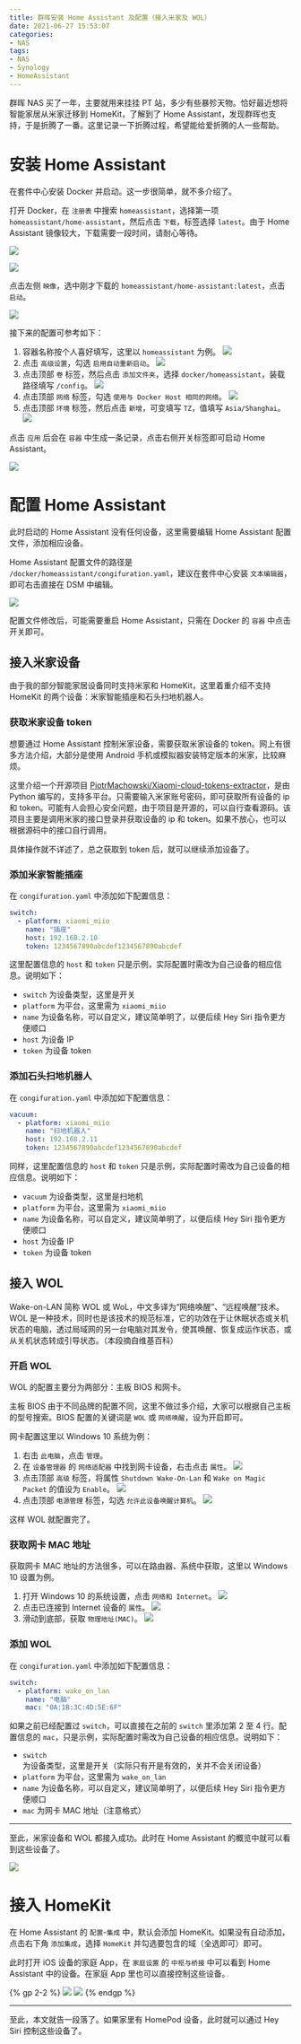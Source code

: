 ```yaml
---
title: 群晖安装 Home Assistant 及配置（接入米家及 WOL）
date: 2021-06-27 15:53:07
categories:
- NAS
tags:
- NAS
- Synology
- HomeAssistant
---
```


群晖 NAS 买了一年，主要就用来挂挂 PT 站，多少有些暴殄天物。恰好最近想将智能家居从米家迁移到 HomeKit，了解到了 Home Assistant，发现群晖也支持，于是折腾了一番。这里记录一下折腾过程，希望能给爱折腾的人一些帮助。

<!-- more -->

# 安装 Home Assistant

在套件中心安装 Docker 并启动。这一步很简单，就不多介绍了。

打开 Docker，在 `注册表` 中搜索 `homeassistant`，选择第一项 `homeassistant/home-assistant`，然后点击 `下载`，标签选择 `latest`。由于 Home Assistant 镜像较大，下载需要一段时间，请耐心等待。

![](/images/Synology-Install-Home-Assistant-and-Configure/1.png)

![](/images/Synology-Install-Home-Assistant-and-Configure/2.png)

点击左侧 `映像`，选中刚才下载的 `homeassistant/home-assistant:latest`，点击 `启动`。

![](/images/Synology-Install-Home-Assistant-and-Configure/3.png)

接下来的配置可参考如下：

1. 容器名称按个人喜好填写，这里以 `homeassistant` 为例。
![](/images/Synology-Install-Home-Assistant-and-Configure/4.png)
2. 点击 `高级设置`，勾选 `启用自动重新启动`。
![](/images/Synology-Install-Home-Assistant-and-Configure/5.png)
3. 点击顶部 `卷` 标签，然后点击 `添加文件夹`，选择 `docker/homeassistant`，装载路径填写 `/config`。
![](/images/Synology-Install-Home-Assistant-and-Configure/6.png)
4. 点击顶部 `网络` 标签，勾选 `使用与 Docker Host 相同的网络`。
![](/images/Synology-Install-Home-Assistant-and-Configure/7.png)
5. 点击顶部 `环境` 标签，然后点击 `新增`，可变填写 `TZ`，值填写 `Asia/Shanghai`。
![](/images/Synology-Install-Home-Assistant-and-Configure/8.png)

点击 `应用` 后会在 `容器` 中生成一条记录，点击右侧开关标签即可启动 Home Assistant。

![](/images/Synology-Install-Home-Assistant-and-Configure/9.png)

# 配置 Home Assistant

此时启动的 Home Assistant 没有任何设备，这里需要编辑 Home Assistant 配置文件，添加相应设备。

Home Assistant 配置文件的路径是 `/docker/homeassistant/congifuration.yaml`，建议在套件中心安装 `文本编辑器`，即可右击直接在 DSM 中编辑。

![](/images/Synology-Install-Home-Assistant-and-Configure/10.png)

配置文件修改后，可能需要重启 Home Assistant，只需在 Docker 的 `容器` 中点击开关即可。

## 接入米家设备

由于我的部分智能家居设备同时支持米家和 HomeKit，这里着重介绍不支持 HomeKit 的两个设备：米家智能插座和石头扫地机器人。

### 获取米家设备 token

想要通过 Home Assistant 控制米家设备，需要获取米家设备的 token。网上有很多方法介绍，大部分是使用 Android 手机或模拟器安装特定版本的米家，比较麻烦。

这里介绍一个开源项目 [PiotrMachowski/Xiaomi-cloud-tokens-extractor](https://github.com/PiotrMachowski/Xiaomi-cloud-tokens-extractor)，是由 Python 编写的，支持多平台。只需要输入米家账号密码，即可获取所有设备的 ip 和 token。可能有人会担心安全问题，由于项目是开源的，可以自行查看源码。该项目主要是调用米家的接口登录并获取设备的 ip 和 token。如果不放心，也可以根据源码中的接口自行调用。

具体操作就不详述了，总之获取到 token 后，就可以继续添加设备了。

### 添加米家智能插座

在 `congifuration.yaml` 中添加如下配置信息：

``` yaml
switch:
  - platform: xiaomi_miio
    name: "插座"
    host: 192.168.2.10
    token: 1234567890abcdef1234567890abcdef
```

这里配置信息的 `host` 和 `token` 只是示例，实际配置时需改为自己设备的相应信息。说明如下：

- `switch` 为设备类型，这里是开关
- `platform` 为平台，这里需为 `xiaomi_miio`
- `name` 为设备名称，可以自定义，建议简单明了，以便后续 Hey Siri 指令更方便顺口
- `host` 为设备 IP
- `token` 为设备 token

### 添加石头扫地机器人

在 `congifuration.yaml` 中添加如下配置信息：

``` yaml
vacuum:
  - platform: xiaomi_miio
    name: "扫地机器人"
    host: 192.168.2.11
    token: 1234567890abcdef1234567890abcdef
```

同样，这里配置信息的 `host` 和 `token` 只是示例，实际配置时需改为自己设备的相应信息。说明如下：

- `vacuum` 为设备类型，这里是扫地机
- `platform` 为平台，这里需为 `xiaomi_miio`
- `name` 为设备名称，可以自定义，建议简单明了，以便后续 Hey Siri 指令更方便顺口
- `host` 为设备 IP
- `token` 为设备 token

## 接入 WOL

Wake-on-LAN 简称 WOL 或 WoL，中文多译为“网络唤醒”、“远程唤醒”技术。WOL 是一种技术，同时也是该技术的规范标准，它的功效在于让休眠状态或关机状态的电脑，透过局域网的另一台电脑对其发令，使其唤醒、恢复成运作状态，或从关机状态转成引导状态。（本段摘自维基百科）

### 开启 WOL

WOL 的配置主要分为两部分：主板 BIOS 和网卡。

主板 BIOS 由于不同品牌的配置不同，这里不做过多介绍，大家可以根据自己主板的型号搜索。BIOS 配置的关键词是 `WOL` 或 `网络唤醒`，设为开启即可。

网卡配置这里以 Windows 10 系统为例：

1. 右击 `此电脑`，点击 `管理`。
2. 在 `设备管理器` 的 `网络适配器` 中找到网卡设备，右击点击 `属性`。
![](/images/Synology-Install-Home-Assistant-and-Configure/11.png)
3. 点击顶部 `高级` 标签，将属性 `Shutdown Wake-On-Lan` 和 `Wake on Magic Packet` 的值设为 `Enable`。
![](/images/Synology-Install-Home-Assistant-and-Configure/12.png)
4. 点击顶部 `电源管理` 标签，勾选 `允许此设备唤醒计算机`。
![](/images/Synology-Install-Home-Assistant-and-Configure/13.png)

这样 WOL 就配置完了。

### 获取网卡 MAC 地址

获取网卡 MAC 地址的方法很多，可以在路由器、系统中获取，这里以 Windows 10 设置为例。

1. 打开 Windows 10 的系统设置，点击 `网络和 Internet`。
![](/images/Synology-Install-Home-Assistant-and-Configure/14.png)
2. 点击已连接到 Internet 设备的 `属性`。
![](/images/Synology-Install-Home-Assistant-and-Configure/15.png)
3. 滑动到底部，获取 `物理地址(MAC)`。
![](/images/Synology-Install-Home-Assistant-and-Configure/16.png)

### 添加 WOL

在 `congifuration.yaml` 中添加如下配置信息：

``` yaml
switch:
  - platform: wake_on_lan
    name: "电脑"
    mac: "0A:1B:3C:4D:5E:6F"
```

如果之前已经配置过 `switch`，可以直接在之前的 `switch` 里添加第 2 至 4 行。配置信息的 `mac`，只是示例，实际配置时需改为自己设备的相应信息。说明如下：

- `switch` 为设备类型，这里是开关（实际只有开是有效的，关并不会关闭设备）
- `platform` 为平台，这里需为 `wake_on_lan`
- `name` 为设备名称，可以自定义，建议简单明了，以便后续 Hey Siri 指令更方便顺口
- `mac` 为网卡 MAC 地址（注意格式）

---

至此，米家设备和 WOL 都接入成功。此时在 Home Assistant 的概览中就可以看到这些设备了。

![](/images/Synology-Install-Home-Assistant-and-Configure/17.jpg)

# 接入 HomeKit

在 Home Assistant 的 `配置`-`集成` 中，默认会添加 HomeKit。如果没有自动添加，点击右下角 `添加集成`，选择 `HomeKit` 并勾选要包含的域（全选即可）即可。

此时打开 iOS 设备的家庭 App，在 `家庭设置` 的 `中枢与桥接` 中可以看到 Home Assistant 中的设备。在家庭 App 里也可以直接控制这些设备。

{% gp 2-2 %}
![](/images/Synology-Install-Home-Assistant-and-Configure/18.jpg)
![](/images/Synology-Install-Home-Assistant-and-Configure/19.jpg)
{% endgp %}

---

至此，本文就告一段落了。如果家里有 HomePod 设备，此时就可以通过 Hey Siri 控制这些设备了。

